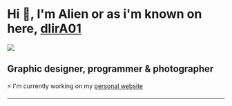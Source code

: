 # Hi 👋, I'm Alien or as i'm known on here, [dlirA01][website] 

[<img src="https://arealalien.com/github/logo.png" />][website]

## Graphic designer, programmer & photographer

⚡ I'm currently working on my [personal website][website]

---

[website]: https://arealalien.com
[twitter]: https://twitter.com/Areal_Alien

